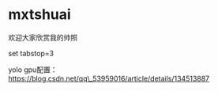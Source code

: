 # mxtshuai

欢迎大家欣赏我的帅照

set tabstop=3

yolo gpu配置：https://blog.csdn.net/qq\_53959016/article/details/134513887

